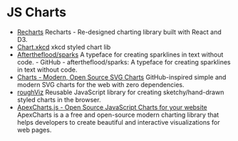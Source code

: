 # JS Charts

* [Recharts](https://recharts.org) Recharts - Re-designed charting library built with React and D3.
* [Chart.xkcd](https://timqian.com/chart.xkcd/) xkcd styled chart lib
* [Aftertheflood/sparks](https://github.com/aftertheflood/sparks) A typeface for creating sparklines in text without code. - GitHub - aftertheflood/sparks: A typeface for creating sparklines in text without code.
* [Charts - Modern, Open Source SVG Charts](https://frappe.io/charts) GitHub-inspired simple and modern SVG charts for the web with zero dependencies. 
* [roughViz](https://github.com/jwilber/roughViz) Reusable JavaScript library for creating sketchy/hand-drawn styled charts in the browser.
* [ApexCharts.js - Open Source JavaScript Charts for your website](https://apexcharts.com/) ApexCharts is a a free and open-source modern charting library that helps developers to create beautiful and interactive visualizations for web pages.
